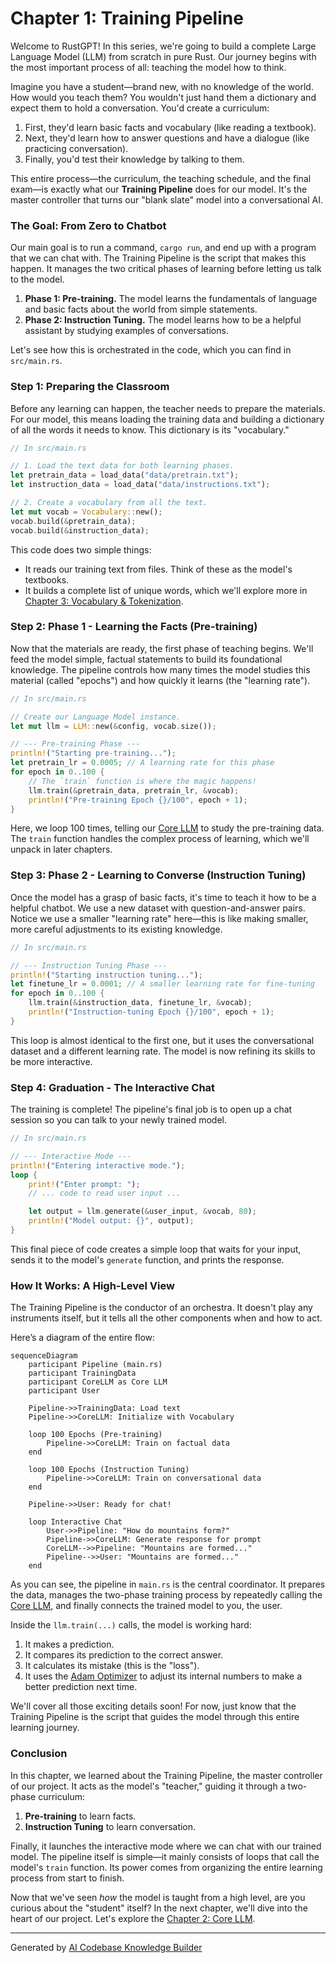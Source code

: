 # Chapter 1: Training Pipeline

Welcome to RustGPT! In this series, we're going to build a complete Large Language Model (LLM) from scratch in pure Rust. Our journey begins with the most important process of all: teaching the model how to think.

Imagine you have a student—brand new, with no knowledge of the world. How would you teach them? You wouldn't just hand them a dictionary and expect them to hold a conversation. You'd create a curriculum:
1.  First, they'd learn basic facts and vocabulary (like reading a textbook).
2.  Next, they'd learn how to answer questions and have a dialogue (like practicing conversation).
3.  Finally, you'd test their knowledge by talking to them.

This entire process—the curriculum, the teaching schedule, and the final exam—is exactly what our **Training Pipeline** does for our model. It's the master controller that turns our "blank slate" model into a conversational AI.

### The Goal: From Zero to Chatbot

Our main goal is to run a command, `cargo run`, and end up with a program that we can chat with. The Training Pipeline is the script that makes this happen. It manages the two critical phases of learning before letting us talk to the model.

1.  **Phase 1: Pre-training.** The model learns the fundamentals of language and basic facts about the world from simple statements.
2.  **Phase 2: Instruction Tuning.** The model learns how to be a helpful assistant by studying examples of conversations.

Let's see how this is orchestrated in the code, which you can find in `src/main.rs`.

### Step 1: Preparing the Classroom

Before any learning can happen, the teacher needs to prepare the materials. For our model, this means loading the training data and building a dictionary of all the words it needs to know. This dictionary is its "vocabulary."

```rust
// In src/main.rs

// 1. Load the text data for both learning phases.
let pretrain_data = load_data("data/pretrain.txt");
let instruction_data = load_data("data/instructions.txt");

// 2. Create a vocabulary from all the text.
let mut vocab = Vocabulary::new();
vocab.build(&pretrain_data);
vocab.build(&instruction_data);
```

This code does two simple things:
- It reads our training text from files. Think of these as the model's textbooks.
- It builds a complete list of unique words, which we'll explore more in [Chapter 3: Vocabulary & Tokenization](03_vocabulary___tokenization_.md).

### Step 2: Phase 1 - Learning the Facts (Pre-training)

Now that the materials are ready, the first phase of teaching begins. We'll feed the model simple, factual statements to build its foundational knowledge. The pipeline controls how many times the model studies this material (called "epochs") and how quickly it learns (the "learning rate").

```rust
// In src/main.rs

// Create our Language Model instance.
let mut llm = LLM::new(&config, vocab.size());

// --- Pre-training Phase ---
println!("Starting pre-training...");
let pretrain_lr = 0.0005; // A learning rate for this phase
for epoch in 0..100 {
    // The `train` function is where the magic happens!
    llm.train(&pretrain_data, pretrain_lr, &vocab);
    println!("Pre-training Epoch {}/100", epoch + 1);
}
```
Here, we loop 100 times, telling our [Core LLM](02_core_llm_.md) to study the pre-training data. The `train` function handles the complex process of learning, which we'll unpack in later chapters.

### Step 3: Phase 2 - Learning to Converse (Instruction Tuning)

Once the model has a grasp of basic facts, it's time to teach it how to be a helpful chatbot. We use a new dataset with question-and-answer pairs. Notice we use a smaller "learning rate" here—this is like making smaller, more careful adjustments to its existing knowledge.

```rust
// In src/main.rs

// --- Instruction Tuning Phase ---
println!("Starting instruction tuning...");
let finetune_lr = 0.0001; // A smaller learning rate for fine-tuning
for epoch in 0..100 {
    llm.train(&instruction_data, finetune_lr, &vocab);
    println!("Instruction-tuning Epoch {}/100", epoch + 1);
}
```
This loop is almost identical to the first one, but it uses the conversational dataset and a different learning rate. The model is now refining its skills to be more interactive.

### Step 4: Graduation - The Interactive Chat

The training is complete! The pipeline's final job is to open up a chat session so you can talk to your newly trained model.

```rust
// In src/main.rs

// --- Interactive Mode ---
println!("Entering interactive mode.");
loop {
    print!("Enter prompt: ");
    // ... code to read user input ...

    let output = llm.generate(&user_input, &vocab, 80);
    println!("Model output: {}", output);
}
```
This final piece of code creates a simple loop that waits for your input, sends it to the model's `generate` function, and prints the response.

### How It Works: A High-Level View

The Training Pipeline is the conductor of an orchestra. It doesn't play any instruments itself, but it tells all the other components when and how to act.

Here’s a diagram of the entire flow:

```mermaid
sequenceDiagram
    participant Pipeline (main.rs)
    participant TrainingData
    participant CoreLLM as Core LLM
    participant User

    Pipeline->>TrainingData: Load text
    Pipeline->>CoreLLM: Initialize with Vocabulary
    
    loop 100 Epochs (Pre-training)
        Pipeline->>CoreLLM: Train on factual data
    end

    loop 100 Epochs (Instruction Tuning)
        Pipeline->>CoreLLM: Train on conversational data
    end

    Pipeline->>User: Ready for chat!
    
    loop Interactive Chat
        User->>Pipeline: "How do mountains form?"
        Pipeline->>CoreLLM: Generate response for prompt
        CoreLLM-->>Pipeline: "Mountains are formed..."
        Pipeline-->>User: "Mountains are formed..."
    end
```

As you can see, the pipeline in `main.rs` is the central coordinator. It prepares the data, manages the two-phase training process by repeatedly calling the [Core LLM](02_core_llm_.md), and finally connects the trained model to you, the user.

Inside the `llm.train(...)` calls, the model is working hard:
1.  It makes a prediction.
2.  It compares its prediction to the correct answer.
3.  It calculates its mistake (this is the "loss").
4.  It uses the [Adam Optimizer](08_adam_optimizer_.md) to adjust its internal numbers to make a better prediction next time.

We'll cover all those exciting details soon! For now, just know that the Training Pipeline is the script that guides the model through this entire learning journey.

### Conclusion

In this chapter, we learned about the Training Pipeline, the master controller of our project. It acts as the model's "teacher," guiding it through a two-phase curriculum:
1.  **Pre-training** to learn facts.
2.  **Instruction Tuning** to learn conversation.

Finally, it launches the interactive mode where we can chat with our trained model. The pipeline itself is simple—it mainly consists of loops that call the model's `train` function. Its power comes from organizing the entire learning process from start to finish.

Now that we've seen *how* the model is taught from a high level, are you curious about the "student" itself? In the next chapter, we'll dive into the heart of our project. Let's explore the [Chapter 2: Core LLM](02_core_llm_.md).

---

Generated by [AI Codebase Knowledge Builder](https://github.com/The-Pocket/Tutorial-Codebase-Knowledge)